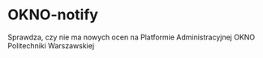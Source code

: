 # OKNO-notify
Sprawdza, czy nie ma nowych ocen na Platformie Administracyjnej OKNO Politechniki Warszawskiej

